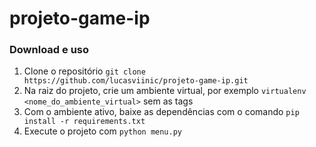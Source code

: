 # projeto-game-ip

### Download e uso
1. Clone o repositório `git clone https://github.com/lucasviinic/projeto-game-ip.git`
2. Na raiz do projeto, crie um ambiente virtual, por exemplo `virtualenv <nome_do_ambiente_virtual>` sem as tags
3. Com o ambiente ativo, baixe as dependências com o comando `pip install -r requirements.txt`
4. Execute o projeto com `python menu.py`
